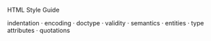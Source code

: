 HTML Style Guide

indentation · encoding · doctype · validity ·  semantics · entities · type attributes · quotations 
